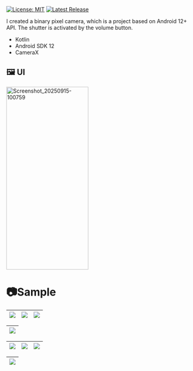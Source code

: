 [![License: MIT](https://img.shields.io/github/license/Siegelth/Pixelism_Camera)](https://github.com/Siegelth/Pixelism_Camera/blob/master/LICENSE)
[![Latest Release](https://img.shields.io/github/v/release/Siegelth/Pixelism_Camera)](https://github.com/Siegelth/Pixelism_Camera/releases)


I created a binary pixel camera, which is a project based on Android 12+ API.
The shutter is activated by the volume button.
- Kotlin
- Android SDK 12
- CameraX

<h2>🖼️ UI</h2>
<img width="216" height="480" alt="Screenshot_20250915-100759" src="https://github.com/user-attachments/assets/efb9d85b-b2c9-4d4e-b1c4-00744a7b2ab8" />

# 📷Sample

| ![](https://github.com/user-attachments/assets/96e087c2-4adc-435b-8d7f-ac24fef41ec0) | ![](https://github.com/user-attachments/assets/a25176a4-ccf4-4305-97f9-9fb50f0d22e2) | ![](https://github.com/user-attachments/assets/7fc2fdf1-a033-4aa0-bb1a-9e124db9777c) 
|:--:|:--:|:--:|

| ![](https://github.com/user-attachments/assets/4dad8979-a6cb-441e-b45a-d55caee1c550) |
|:--:|

| ![](https://github.com/user-attachments/assets/e73cb886-d1be-46cf-b538-bc378d412b34) |  ![](https://github.com/user-attachments/assets/c51e478a-b8dd-449f-ab35-a055221d5a5b) | ![](https://github.com/user-attachments/assets/44d05b46-1d9f-4c1d-ac1e-c043e2b8bc42) |
|:--:|:--:|:--:|

| ![](https://github.com/user-attachments/assets/86e99a14-a356-41d8-90fb-5e21688fd0ca) |
|:--:|
